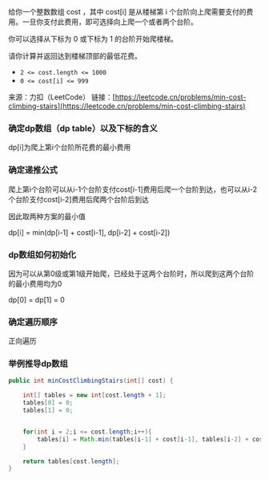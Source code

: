 给你一个整数数组 cost ，其中 cost[i] 是从楼梯第 i 个台阶向上爬需要支付的费用。一旦你支付此费用，即可选择向上爬一个或者两个台阶。

你可以选择从下标为 0 或下标为 1 的台阶开始爬楼梯。

请你计算并返回达到楼梯顶部的最低花费。

- `2 <= cost.length <= 1000`
- `0 <= cost[i] <= 999`

来源：力扣（LeetCode）
链接：[https://leetcode.cn/problems/min-cost-climbing-stairs](https://leetcode.cn/problems/min-cost-climbing-stairs)



### 确定dp数组（dp table）以及下标的含义

dp[i]为爬上第i个台阶所花费的最小费用

### 确定递推公式

爬上第i个台阶可以从i-1个台阶支付cost[i-1]费用后爬一个台阶到达，也可以从i-2个台阶支付cost[i-2]费用后爬两个台阶后到达

因此取两种方案的最小值

dp[i] = min(dp[i-1] + cost[i-1], dp[i-2] + cost[i-2])

### dp数组如何初始化

因为可以从第0级或第1级开始爬，已经处于这两个台阶时，所以爬到这两个台阶的最小费用均为0

dp[0] = dp[1] = 0

### 确定遍历顺序

正向遍历

### 举例推导dp数组





```Java
public int minCostClimbingStairs(int[] cost) {

    int[] tables = new int[cost.length + 1];
    tables[0] = 0;
    tables[1] = 0;


    for(int i = 2;i <= cost.length;i++){
        tables[i] = Math.min(tables[i-1] + cost[i-1], tables[i-2] + cost[i-2]);
    }

    return tables[cost.length];
}
```

